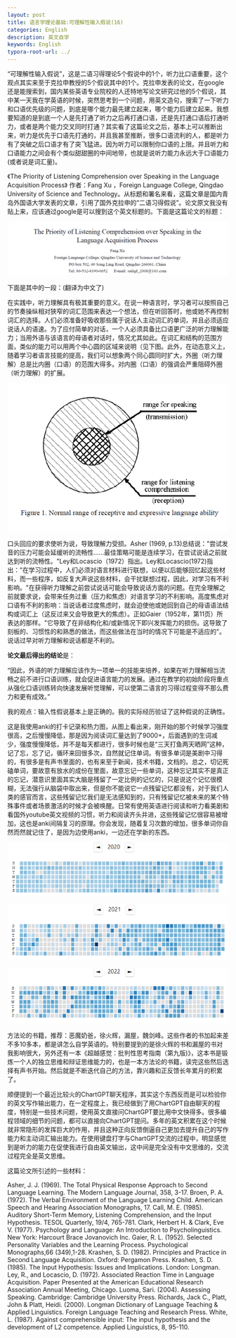 ```yaml
---
layout: post
title: 语言学理论基础:可理解性输入假说(16)
categories: English
description: 英文自学
keywords: English
typora-root-url: ../
---
```


“可理解性输入假说”，这是二语习得理论5个假说中的1个，听力比口语重要，这个观点其实来至于克拉申教授的5个假说其中的1个。克拉申发表的论文，在google还是能搜索到，国内某些英语专业院校的人还特地写论文研究过他的5个假说，其中某一天我在学英语的时候，突然思考到一个问题，用英文造句，搜索了一下听力和口语优先级的问题，到底是哪个能力最先建立起来，哪个能力后建立起来。我想要知道的是到底一个人是先打通了听力之后再打通口语，还是先打通口语后打通听力，或者是两个能力交叉同时打通？其实看了这篇论文之后，基本上可以推断出来，听力是优先于口语先打通的，并且我甚至推断，很多口语流利的人，都是听力有了突破之后口语才有了突飞猛进。因为听力可以限制你口语的上限。并且听力和口语能力之间会有个类似甜甜圈的中间地带，也就是说听力能力永远大于口语能力(或者说是词汇量)。

《The Priority of Listening Comprehension over Speaking in the Language Acquisition Process》 作者：Fang Xu ，Foreign Language College, Qingdao University of Science and Technology。从标题和署名来看，这篇文章是国内青岛外国语大学发表的文章，引用了国外克拉申的“二语习得假说”。论文原文我没有贴上来，应该通过google是可以搜到这个英文标题的。下面是这篇论文的标题：

![Acrobat_mq0oIaEyxR](/images/posts/Acrobat_mq0oIaEyxR.png)



下面是其中的一段：(翻译为中文了)

在实践中，听力理解具有极其重要的意义。在说一种语言时，学习者可以按照自己的节奏操纵相对狭窄的词汇范围来表达一个想法，但在听回答时，他或她不再控制词汇的选择。人们必须准备好吸收那些属于说话人主动词汇的单词，并且必须适应说话人的语速。为了应付简单的对话，一个人必须具备比口语更广泛的听力理解能力；当用外语与该语言的母语者对话时，情况尤其如此。在词汇和结构的范围方面，类似的能力可以用两个中心圆的区域来说明（见下图。此外，在动态意义上，随着学习者语言技能的提高，我们可以想象两个同心圆同时扩大，外圈（听力理解）总是比内圈（口语）的范围大得多。对内圈（口语）的强调会严重阻碍外圈（听力理解）的扩展。

![Acrobat_np2IPJkcQx](/images/posts/Acrobat_np2IPJkcQx.png)

口头回应的要求使听为说，导致理解力受损。Asher (1969, p.13)总结说："尝试发音的压力可能会延缓听的流畅性......最佳策略可能是连续学习，在尝试说话之前就达到听的流畅性。"Ley和Locascio（1972）指出。Ley和Locascio(1972)指出："在学习过程中，人们必须对语言材料进行联想，以便以后能够回忆起这些材料，而一些程序，如反复大声说这些材料，会干扰联想过程，因此，对学习有不利影响。"在获得听力理解之前尝试说话可能会导致说话方面的问题。在完全理解之前就要求说，会带来任务过重（压力和焦虑）对语言学习的不利影响。高度焦虑对口语有不利的影响：当说话者过度焦虑时，就会迫使他或她回到自己的母语语法结构或词汇上（这反过来又会导致更大的焦虑）。正如Gaier（1952年，第11页）所表达的那样。"它导致了在非结构化和/或新情况下即兴发挥能力的损伤。这导致了刻板的、习惯性的和熟悉的做法，而这些做法在当时的情况下可能是不适应的"。说话过早对听力理解和说话都是不利的。

**论文最后得出的结论**是：

“因此，外语的听力理解应该作为一项单一的技能来培养，如果在听力理解相当流畅之前不进行口语训练，就会促进语言能力的发展。通过在教学的初始阶段将重点从强化口语训练转向快速发展听觉理解，可以使第二语言的习得过程变得不那么费力和更有成效。”



我的观点：输入性假说基本上是正确的。我的实际经历验证了这种假说的正确性。


这是我使用anki的打卡记录和热力图，从图上看出来，刚开始的那个时候学习强度很高，之后慢慢降低，那是因为阅读词汇量达到了9000+，后面遇到的生词减少，强度慢慢降低，并不是每天都进行，很多时候也是“三天打鱼两天晒网”这种，记了忘，忘了记，循环来回很多次，自然就记住单词。有很多单词是美剧中习得的，有很多是有声书里面的，也有来至于新闻，技术书籍，文档的。总之，切记死磕单词，要故意有放水的成份在里面，故意忘记一些单词，这种忘记其实不是真正的忘记，潜意识里面其实大脑是残留了一定比例的记忆的，只是说这个记忆很模糊，无法强行从脑袋中取出来，但是你不能说它一点残留记忆都没有，对于我们人类的感官而言，这些残留记忆我们是无法感知到的，只有残留记忆被未来的某个特殊事件或者场景激活的时候才会被唤醒。日常有使用英语进行阅读和听力看美剧和看国外youtube英文视频的习惯，听力和阅读齐头并进，这些残留记忆很容易被增加，这也是anki间隔复习的原理。你会发现，随着复习次数的增加，很多单词你自然而然就记住了，是因为边使用anki，一边还在学新的东西。


![anki_GPR69UNHoK](/images/posts/anki_GPR69UNHoK.png)

![anki_Hhn1WjTAHB](/images/posts/anki_Hhn1WjTAHB.png)

![anki_kSzcXDExqC](/images/posts/anki_kSzcXDExqC.png)



方法论的书籍，推荐：恶魔奶爸，徐火辉，漏屋，魏剑峰。这些作者的书加起来差不多10多本，都是讲怎么自学英语的。特别要提到的是徐火辉的书和漏屋的书对我影响很大，另外还有一本《超越感觉：批判性思考指南（第九版)》，这本书是锻炼一个人的独立思维和辩证思维能力的，也是一本方法论的书籍，读完这些然后选择有声书开始。然后就是不断迭代自己的方法，靠兴趣和正反馈长年累月的积累了。

顺便提到一个最近比较火的ChartGPT聊天程序，其实这个东西反而是可以检验你的英文写作输出能力，在一定程度上，我已经做到了用ChartGPT自由聊天的程度，特别是一些技术问题，使用英文直接问ChartGPT要比用中文快得多。很多编程领域的细节的问题，都可以直接向ChartGPT提问。多年的英文积累在这个时候就非常隐形的发挥巨大的作用，并且这种正向反馈倒逼自己更加去提升自己的写作能力和主动词汇输出能力。在使用键盘打字与ChartGPT交流的过程中，明显感觉到是听力的能力在促使我进行自由英文输出，这中间是完全没有中文思维的，交流过程完全是英文思维。




这篇论文所引述的一些材料：

Asher, J. J. (1969). The Total Physical Response Approach to Second Language Learning. The Modern Language
Journal, 358, 3-17.
Broen, P. A. (1972). The Verbal Environment of the Language Learning Child. American Speech and Hearing
Association Monographs, 17.
Call, M. E. (1985). Auditory Short-Term Memory, Listening Comprehension, and the Input Hypothesis. TESOL
Quarterly, 19/4, 765-781.
Clark, Herbert H. & Clark, Eve V. (1977). Psychology and Language: An Introduction to Psycholinguistics. New
York: Harcourt Brace Jovanovich Inc.
Gaier, R. L. (1952). Selected Personality Variables and the Learning Process. Psychological Monographs,66
(349),1-28.
Krashen, S. D. (1982). Principles and Practice in Second Language Acquisition. Oxford: Pergamon Press.
Krashen, S. D. (1985). The Input Hypothesis: Issues and Implications. London: Longman.
Ley, R., and Locascio, D. (1972). Associated Reaction Time in Language Acquisition. Paper Presented at the
American Educational Research Association Annual Meeting, Chicago.
Luoma, Sari. (2004). Assessing Speaking. Cambridge: Cambridge University Press.
Richards, Jack C., Platt, John & Platt, Heidi. (2000). Longman Dictionary of Language Teaching & Applied
Linguistics. Foreign Language Teaching and Research Press.
White, L. (1987). Against comprehensible input: The input hypothesis and the development of L2 competence.
Applied Linguistics, 8, 95-110.

